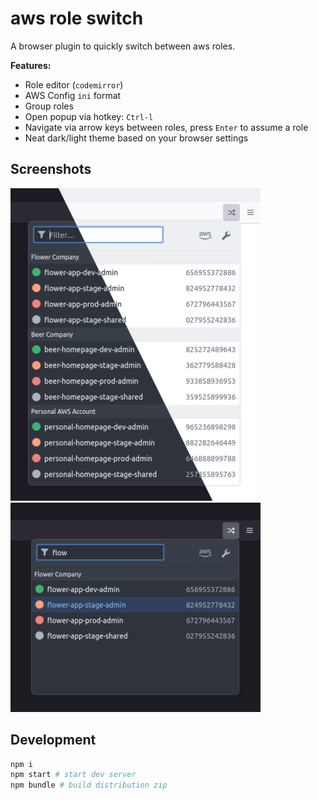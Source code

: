 # aws role switch

A browser plugin to quickly switch between aws roles.

**Features:**
  * Role editor (`codemirror`)
  * AWS Config `ini` format
  * Group roles
  * Open popup via hotkey: `Ctrl-l`
  * Navigate via arrow keys between roles, press `Enter` to assume a role
  * Neat dark/light theme based on your browser settings

## Screenshots

![](./docs/popup-dark-light.png)
<br />
![](./docs/popup-search.png)

## Development

```sh
npm i
npm start # start dev server
npm bundle # build distribution zip
```
